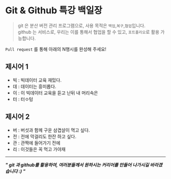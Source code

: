 # Git & Github 특강 백일장

> git 은 분산 버전 관리 프로그램으로, 사용 목적은 `백업`,`복구`,`협업`입니다.  
> github 는 서비스로, 우리는 이를 통해서 협업을 할 수 있고, `포트폴리오`로 활용 가능합니다.

`Pull request` 를 통해 아래의 N행시를 완성해 주세요!

## 제시어 1

- 빅 : 빅데이터 교육 재밌다.
- 데 : 데이터는 흥미롭다.
- 이 : 이 빅데이터 교육을 듣고 난뒤 내 머리속은
- 터 : 터ㅇ텅

## 제시어 2

- 버 : 버섯과 함께 구운 삼겹살이 먹고 싶다.
- 전 : 전에 막걸리도 한잔 하고 싶다.
- 관 : 관짝에 들어가기 전에
- 리 : 이것들은 꼭 먹고 가야재

---

**_" git 과 github를 활용하여, 여러분들께서 원하시는 커리어를 만들어 나가시길 바라겠습니다 :) "_**
